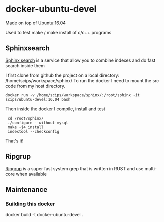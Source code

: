 # docker-ubuntu-devel

Made on top of Ubuntu:16.04

Used to test make / make install of c/c++ programs

## Sphinxsearch

[Sphinx search](http://sphinxsearch.com/) is a service that allow you to combine indexes and do fast search inside them

I first clone from github the project on a local directory: /home/scips/workspace/sphinx/
To run the docker I need to mount the src code from my host directory.

    docker run -v /home/scips/workspace/sphinx/:/root/sphinx -it scips/ubuntu-devel:16.04 bash

Then inside the docker I compile, install and test

     cd /root/sphinx/
     ./configure --without-mysql
     make -j4 install
     indextool --checkconfig

That's it!

## Ripgrup

[Ripgrup](https://github.com/BurntSushi/ripgrep) is a super fast system grep that is written in RUST and use multi-core when available

## Maintenance

### Building this docker

docker build -t docker-ubuntu-devel .

